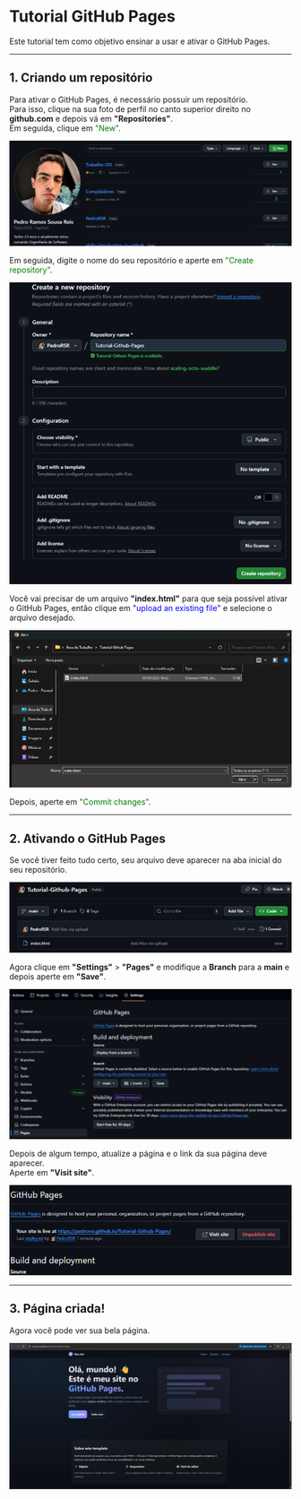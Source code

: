 # Tutorial GitHub Pages

Este tutorial tem como objetivo ensinar a usar e ativar o GitHub Pages.

---

## 1. Criando um repositório

Para ativar o GitHub Pages, é necessário possuir um repositório.  
Para isso, clique na sua foto de perfil no canto superior direito no **github.com** e depois vá em **"Repositories"**.  
Em seguida, clique em <span style="color:green">"New"</span>.

![](imagens/1_new_repository.png)

Em seguida, digite o nome do seu repositório e aperte em <span style="color:green">"Create repository"</span>.

![](imagens/2_create_repository.png)

Você vai precisar de um arquivo **"index.html"** para que seja possível ativar o GitHub Pages, então clique em <span style="color:blue">"upload an existing file"</span> e selecione o arquivo desejado.

![](imagens/3_upload_file.png)

Depois, aperte em <span style="color:green">"Commit changes"</span>.

---

## 2. Ativando o GitHub Pages

Se você tiver feito tudo certo, seu arquivo deve aparecer na aba inicial do seu repositório.

![](imagens/4_tela_inicial.png)

Agora clique em **"Settings"** > **"Pages"** e modifique a **Branch** para a **main** e depois aperte em **"Save"**.

![](imagens/5_settings.png)

Depois de algum tempo, atualize a página e o link da sua página deve aparecer.  
Aperte em **"Visit site"**.

![](imagens/6_visit_site.png)

---

## 3. Página criada!

Agora você pode ver sua bela página.

![I](imagens/7_pagina.png)
